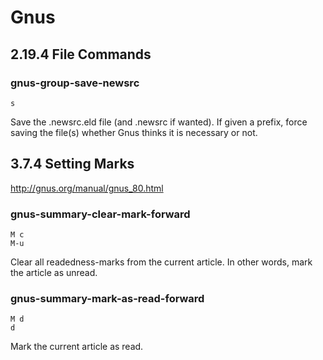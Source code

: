 <!-- -*- coding: utf-8-unix; -*-
     Danil Kutkevich's reference cards <http://kutkevich.org/rc>.
     Copyright (C) 2007, 2008, 2009, 2010 Danil Kutkevich <danil@kutkevich.org>

     This reference cards is licensed under the Creative Commons
     Attribution-Share Alike 3.0 Unported License. To view a copy of this
     license, see the COPYING file or visit
     <http://creativecommons.org/licenses/by-sa/3.0/> or send a letter to
     Creative Commons, 171 Second Street, Suite 300, San Francisco,
     California, 94105, USA. -->

Gnus
====

2.19.4 File Commands
--------------------

### gnus-group-save-newsrc

    s

Save the .newsrc.eld file (and .newsrc if wanted). If given a prefix,
force saving the file(s) whether Gnus thinks it is necessary or not.

3.7.4 Setting Marks
-------------------

<http://gnus.org/manual/gnus_80.html>

### gnus-summary-clear-mark-forward

    M c
    M-u

Clear all readedness-marks from the current article. In other words,
mark the article as unread.

### gnus-summary-mark-as-read-forward

    M d
    d

Mark the current article as read.
